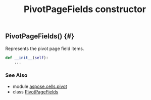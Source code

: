 ﻿---
title: PivotPageFields constructor
second_title: Aspose.Cells for Python via .NET API References
description: 
type: docs
weight: 10
url: /aspose.cells.pivot/pivotpagefields/__init__/
is_root: false
---

## PivotPageFields() {#}

Represents the pivot page field items.



```python
def __init__(self):
    ...
```





### See Also
* module [aspose.cells.pivot](../../)
* class [PivotPageFields](/cells/python-net/aspose.cells.pivot/pivotpagefields)
